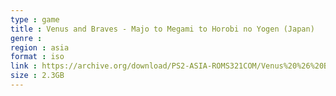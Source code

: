 ```yaml
---
type : game
title : Venus and Braves - Majo to Megami to Horobi no Yogen (Japan)
genre : 
region : asia
format : iso
link : https://archive.org/download/PS2-ASIA-ROMS321COM/Venus%20%26%20Braves%20-%20Majo%20to%20Megami%20to%20Horobi%20no%20Yogen%20%28Japan%29%20%28Premium%20Box%29.7z
size : 2.3GB
---
```

